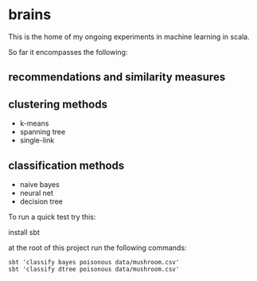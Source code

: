 # brains
This is the home of my ongoing experiments in machine learning in
scala.

So far it encompasses the following:

## recommendations and similarity measures

## clustering methods
* k-means 
* spanning tree
* single-link

## classification methods
* naive bayes
* neural net
* decision tree

To run a quick test try this:

install sbt

at the root of this project run the following commands:

    sbt 'classify bayes poisonous data/mushroom.csv'
    sbt 'classify dtree poisonous data/mushroom.csv'
